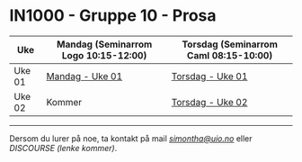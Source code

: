 # IN1000 - Gruppe 10 - Prosa

| Uke    | Mandag (Seminarrom Logo 10:15-12:00) | Torsdag (Seminarrom Caml 08:15-10:00) |
| ------ | ------------------------------------ | ------------------------------------- |
| Uke 01 | [Mandag - Uke 01](./uke-01/mandag/)  | [Torsdag - Uke 01](./uke-01/torsdag/) |
| Uke 02 | Kommer                               | [Torsdag - Uke 02](./uke-02/torsdag/) |

---

Dersom du lurer på noe, ta kontakt på mail *simontha@uio.no* eller _DISCOURSE (lenke kommer)_.
